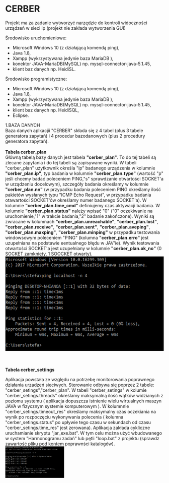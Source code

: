 # CERBER
Projekt ma za zadanie wytworzyć narzędzie do kontroli widoczności urządzeń w sieci ip (projekt nie zakłada wytworzenia GUI)

Środowisko uruchomieniowe:</BR>
- Microsoft Windows 10 (z działającą komendą ping),</BR>
- Java 1.8,</BR>
- Xampp (wykrzystywana jedynie baza MariaDB <klon MySQL>),</BR>
- konektor JAVA-MariaDB(MySQL) np. mysql-connector-java-5.1.45,</BR>
- klient baz danych np. HeidiSL.</BR>

Środowisko programistyczne:</BR>
- Microsoft Windows 10 (z działającą komendą ping),</BR>
- Java 1.8,</BR>
- Xampp (wykrzystywana jedynie baza MariaDB <klon MySQL>),</BR>
- konektor JAVA-MariaDB(MySQL) np. mysql-connector-java-5.1.45,</BR>
- klient baz danych np. HeidiSQL,</BR>
- Eclipse.</BR>

1.BAZA DANYCH</BR>
Baza danych aplkacjii "CERBER" składa się z 4 tabel (plus 3 tabele generatora zapytań) i 4 procedur bazodanowych (plus 2 procedury generatora zapytań).
</BR></BR><B>Tabela cerber_plan</B></BR>
Główną tabelą bazy danych jest tabela <B>"cerber_plan"</B>. To do tej tabeli są zlecane zapytania i do tej tabeli są zapisywane wyniki. W tabeli "cerber_plan" użytkownik określa "ip" badanego urządzenia w kolumnie <B>"cerber_plan.ip"</B>, typ badania w kolumnie <B>"cerber_plan.type"</B> (wartość "p" jeśli chcemy badać poleceniem PING,"s" sprawdzanie otwartości SOCKET'a w urządzeniu docelowym), szczegóły badania określamy w kolumnie <B>"cerber_plan.nn"</B> (w przypadku badania poleceniem PING określamy ilość pakietów wysłanych typu "ICMP Echo Request", w przypadku badania otawartości SOCKET'ów określamy numer badanego SOCKET'a). W kolumnie <B>"cerber_plan.time_cmd"</B> definiujemy czas aktywacji badania. W kolumnie <B>"cerber_plan.status"</B> należy wpisać "0" ("0" oczekiwanie na uruchomienie,"1" w trakcie badania,"2" badanie zakończone). Wyniki są zwracane w kolumnach <B>"cerber_plan.unreachable"</B>, <B>"cerber_plan.lost"</B>, <B>"cerber_plan.receive"</B>, <B>"cerber_plan.sent"</B>, <B>"cerber_plan.aveping"</B>, <B>"cerber_plan.maxping"</B>, <B>"cerber_plan.minping"</B> w przypadku testowania windowsowym poleceniem "PING" (kolumna <B>"cerber_plan.erro"</B> jest uzupełniana na podstawie eentualnego błędu w JAV'ie). Wynik testowania otwartości SOCKET'a jest uzupełniany w kolumnie <B>"cerber_plan.ok_no"</B> (0 SOCKET zamknięty, 1 SOOCKET otwarty).</BR>
<img src="https://github.com/stivi1501/CERBER/blob/master/ping.PNG" alt="ping" height="300">

</BR></BR><B>Tabela cerber_settings</B></BR>

Aplikacja powstała ze względu na potrzebę monitorowania poprawnego działania urzadzeń sieciwych. Sterowanie odbywa się poprzez 2 tabele: "cerber_setings","cerber_plan". W tabeli "cerber_setings" w kolumie "cerber_setings.threads" określamy maksymalną ilość wątków widzianych z poziomu systemu ( aplikacja dopuszcza istnienie wielu wirtualnych maszyn JAVA w fizycznym systemie komputerowym ). W kolumnnie "cerber_setings.timeout_res" określamy maksymalny czas oczekiania na wynik po rozpoczęciu wykonywania polecenia ( kolumna "cerber_setings.status" po upływie tego czasu w sekundach od czasu "cerber_setings.time_res" jest zerowana).  Aplikacja zakłada cykliczne uruchamianie skryptu "jar_exe.bat".
W tym celu można użyć wbudowanego w system "Harmonogramu zadań" lub pętli "loop.bat" z projektu (sprawdz zawartość pliku pod kontem poprawnści katalogów).
<img src="https://github.com/stivi1501/CERBER/blob/master/ping.PNG" alt="ping" height="100">
